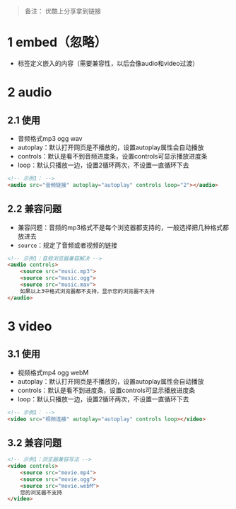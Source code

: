 > 备注： 优酷上分享拿到链接
# 1 embed（忽略）
+ 标签定义嵌入的内容（需要兼容性，以后会像audio和video过渡）
# 2 audio
## 2.1 使用
- 音频格式mp3 ogg wav
- autoplay：默认打开网页是不播放的，设置autoplay属性会自动播放
- controls：默认是看不到音频进度条，设置controls可显示播放进度条
- loop：默认只播放一边，设置2循环两次，不设置一直循环下去
```html
<!-- 示例1： -->
<audio src="音频链接" autoplay="autoplay" controls loop="2"></audio>
```
## 2.2 兼容问题
+ 兼容问题：音频的mp3格式不是每个浏览器都支持的，一般选择把几种格式都放进去
+ `source`：规定了音频或者视频的链接
```html
<!-- 示例1：音频浏览器兼容解决 -->
<audio controls>
    <source src="music.mp3">
    <source src="music.ogg">
    <source src="music.mav">
    如果以上3中格式浏览器都不支持，显示您的浏览器不支持
</audio>
```

# 3 video
## 3.1 使用
- 视频格式mp4 ogg webM
- autoplay：默认打开网页是不播放的，设置autoplay属性会自动播放
- controls：默认是看不到进度条，设置controls可显示播放进度条
- loop：默认只播放一边，设置2循环两次，不设置一直循环下去

```html
<!-- 示例1： -->
<video src="视频连接" autoplay="autoplay" controls loop></video>
```
## 3.2 兼容问题
```html
<!-- 示例1：浏览器兼容写法 -->
<video controls>
    <source src="movie.mp4">
    <source src="movie.ogg">
    <source src="movie.webM">
    您的浏览器不支持
</video>
```